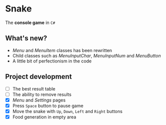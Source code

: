 # Snake
The **console game** in `C#`

## What's new?
- *Menu* and *MenuItem* classes has been rewritten
- Child classes such as *MenuInputChar*, *MenuInputNum* and *MenuButton*
- A little bit of perfectionism in the code

## Project development
- [ ] The best result table
- [ ] The ability to remove results
- [x] *Men*u and *Settings* pages
- [x] Press ``Space`` button to pause game
- [x] Move the snake with ``Up``, ``Down``, ``Left`` and ``Right`` buttons
- [x] Food generation in empty area
